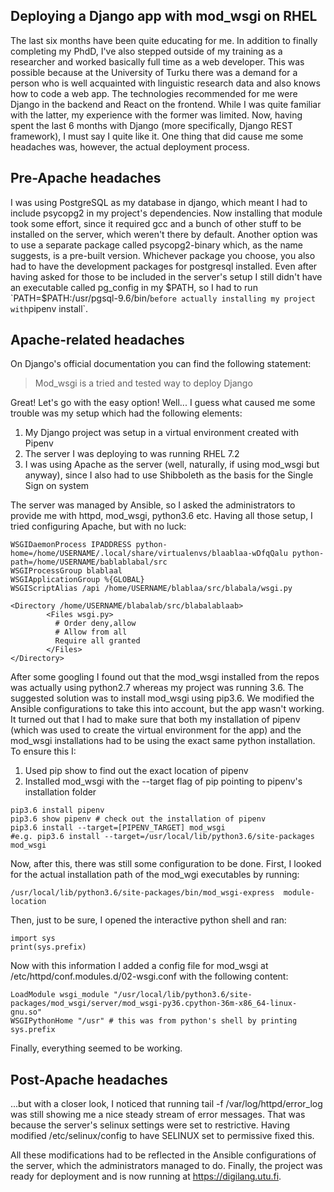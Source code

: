 ## Deploying a Django app with mod_wsgi on RHEL



The last six months have been quite educating for me. In addition to finally completing my PhdD, I've also stepped outside of my training as a researcher and worked basically full time as a web developer. This was possible because at the University of Turku there was a demand for a person who is well acquainted with linguistic research data and also knows how to code a web app. The technologies recommended for me were Django in the backend and React on the frontend. While I was quite familiar with the latter, my experience with the former was limited. Now, having spent the last 6 months with Django (more specifically, Django REST framework), I must say I quite like it. One thing that did cause me some headaches was, however, the actual deployment process.

## Pre-Apache headaches

I was using PostgreSQL as my database in django, which meant I had to include psycopg2 in my project's dependencies. Now installing that module took some effort, since it required gcc and a bunch of other stuff to be installed on the server, which weren't there by default. Another option was to use a separate package called psycopg2-binary which, as the name suggests, is a pre-built version. Whichever package you choose, you also had to have the development packages for postgresql installed. Even after having asked for those to be included in the server's setup I still didn't have an executable called pg_config in my $PATH, so I had to run `PATH=$PATH:/usr/pgsql-9.6/bin/` before actually installing my project with `pipenv install`.

## Apache-related headaches

On Django's official documentation you can find the following statement:

 > Mod_wsgi is a tried and tested way to deploy Django

Great! Let's go with the easy option! Well... I guess what caused me some trouble was my setup which had the following elements:

1. My Django project was setup in a virtual environment created with Pipenv
2. The server I was deploying to was running RHEL 7.2
3. I was using Apache as the server (well, naturally, if using mod_wsgi but anyway), since I also had to use Shibboleth as the basis for the Single Sign on system

The server was managed by Ansible, so I asked the administrators to provide me with httpd, mod_wsgi, python3.6 etc. Having all those setup, I tried configuring Apache, but with no luck:

```
WSGIDaemonProcess IPADDRESS python-home=/home/USERNAME/.local/share/virtualenvs/blaablaa-wDfqQalu python-path=/home/USERNAME/bablablabal/src
WSGIProcessGroup blablaal
WSGIApplicationGroup %{GLOBAL}
WSGIScriptAlias /api /home/USERNAME/blablaa/src/blabala/wsgi.py

<Directory /home/USERNAME/blabalab/src/blabalablaab>
        <Files wsgi.py>
          # Order deny,allow
          # Allow from all
          Require all granted
        </Files>
</Directory>
```

After some googling I found out that the mod_wsgi installed from the repos was actually using python2.7 whereas my project was running 3.6. The suggested solution was to install mod_wsgi using pip3.6. We modified the Ansible configurations to take this into account, but the app wasn't working. It turned out that I had to make sure that both my installation of pipenv (which was used to create the virtual environment for the app) and the mod_wsgi installations had to be using the exact same python installation. To ensure this I:

1.  Used pip show to find out the exact location of pipenv
2. Installed mod_wsgi with the --target flag of pip pointing to pipenv's installation folder

```
pip3.6 install pipenv
pip3.6 show pipenv # check out the installation of pipenv
pip3.6 install --target=[PIPENV_TARGET] mod_wsgi 
#e.g. pip3.6 install --target=/usr/local/lib/python3.6/site-packages mod_wsgi
```

Now, after this, there was still some configuration to be done. First, I looked for the actual installation path of the mod_wgi executables by running:

```
/usr/local/lib/python3.6/site-packages/bin/mod_wsgi-express  module-location 
```

Then, just to be sure, I opened the interactive python shell and ran:

```
import sys
print(sys.prefix)
```

Now with this information I added a config file for mod_wsgi at /etc/httpd/conf.modules.d/02-wsgi.conf with the following content:

```
LoadModule wsgi_module "/usr/local/lib/python3.6/site-packages/mod_wsgi/server/mod_wsgi-py36.cpython-36m-x86_64-linux-gnu.so"
WSGIPythonHome "/usr" # this was from python's shell by printing sys.prefix
```

Finally, everything seemed to be working.

## Post-Apache headaches

...but with a closer look, I noticed that running tail -f /var/log/httpd/error_log was still showing me a nice steady stream of error messages. That was because the server's selinux settings were set to restrictive. Having modified /etc/selinux/config to have SELINUX set to permissive fixed this.

All these modifications had to be reflected in the Ansible configurations of the server, which the administrators managed to do. Finally, the project was ready for deployment and is now running at https://digilang.utu.fi.